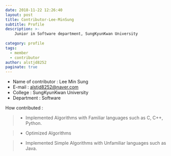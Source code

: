 ```yaml
---
date: 2018-11-22 12:26:40
layout: post
title: Contributor-Lee-MinSung
subtitle: Profile
description: >-
    Junior in Software department, SungKyunKwan University
    
category: profile
tags:
  - member
  - contributor
author: alstjd8252
paginate: true
---
```


- Name of contributor : Lee Min Sung
- E-mail : alstjd8252@naver.com
- College : SungKyunKwan University
- Department : Software

How contributed : 
> - Implemented Algorithms with Familiar languages such as C, C++, Python.

> - Optimized Algorithms 

> - Implemented Simple Algorithms with Unfamiliar languages such as Java.
